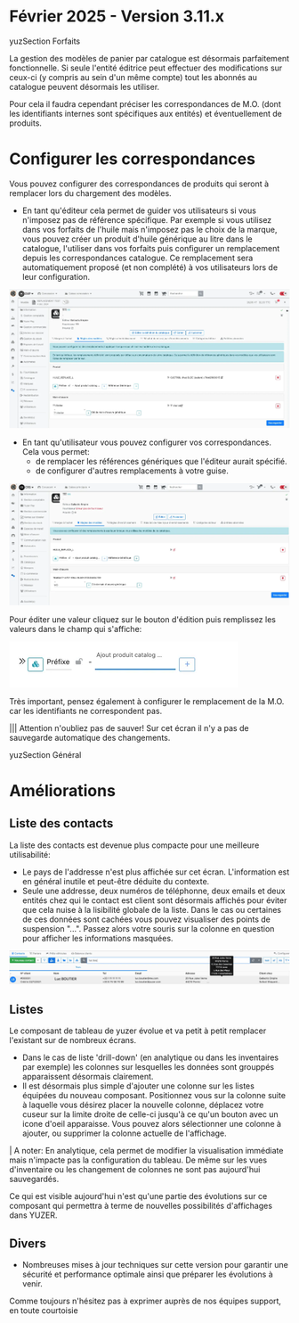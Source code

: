 # Février 2025 - Version 3.11.x

yuzSection Forfaits

La gestion des modèles de panier par catalogue est désormais parfaitement fonctionnelle. Si seule l'entité éditrice peut effectuer des modifications sur ceux-ci (y compris au sein d'un même compte) tout les abonnés au catalogue peuvent désormais les utiliser.

Pour cela il faudra cependant préciser les correspondances de M.O. (dont les identifiants internes sont spécifiques aux entités) et éventuellement de produits.

# Configurer les correspondances

Vous pouvez configurer des correspondances de produits qui seront à remplacer lors du chargement des modèles.

- En tant qu'éditeur cela permet de guider vos utilisateurs si vous n'imposez pas de référence spécifique.
  Par exemple si vous utilisez dans vos forfaits de l'huile mais n'imposez pas le choix de la marque, vous pouvez créer un produit d'huile générique au litre dans le catalogue, l'utiliser dans vos forfaits puis configurer un remplacement depuis les correspondances catalogue.
  Ce remplacement sera automatiquement proposé (et non complété) à vos utilisateurs lors de leur configuration.

![Editor replacement configuration](https://raw.githubusercontent.com/yuzer-software/release-notes/master/release-notes/3.11.0/editor-replacement.webp?w=100%)

- En tant qu'utilisateur vous pouvez configurer vos correspondances. Cela vous permet:
  - de remplacer les références génériques que l'éditeur aurait spécifié.
  - de configurer d'autres remplacements à votre guise.

![Consumer replacement configuration](https://raw.githubusercontent.com/yuzer-software/release-notes/master/release-notes/3.11.0/consumer-replacement.webp?w=100%)

Pour éditer une valeur cliquez sur le bouton d'édition puis remplissez les valeurs dans le champ qui s'affiche:

![Replacement edit](https://raw.githubusercontent.com/yuzer-software/release-notes/master/release-notes/3.11.0/add-replacement.webp?w=368px)

Très important, pensez également à configurer le remplacement de la M.O. car les identifiants ne correspondent pas.

||| Attention n'oubliez pas de sauver! Sur cet écran il n'y a pas de sauvegarde automatique des changements.

yuzSection Général

# Améliorations

## Liste des contacts

La liste des contacts est devenue plus compacte pour une meilleure utilisabilité:

- Le pays de l'addresse n'est plus affichée sur cet écran. L'information est en général inutile et peut-être déduite du contexte.
- Seule une addresse, deux numéros de téléphonne, deux emails et deux entités chez qui le contact est client sont désormais affichés pour éviter que cela nuise à la lisibilité globale de la liste.
  Dans le cas ou certaines de ces données sont cachées vous pouvez visualiser des points de suspension "...". Passez alors votre souris sur la colonne en question pour afficher les informations masquées.

![Contact list](https://raw.githubusercontent.com/yuzer-software/release-notes/master/release-notes/3.11.0/contact-list.webp?w=100%)

## Listes

Le composant de tableau de yuzer évolue et va petit à petit remplacer l'existant sur de nombreux écrans.

- Dans le cas de liste 'drill-down' (en analytique ou dans les inventaires par exemple) les colonnes sur lesquelles les données sont grouppés apparaissent désormais clairement.
- Il est désormais plus simple d'ajouter une colonne sur les listes équipées du nouveau composant.
  Positionnez vous sur la colonne suite à laquelle vous désirez placer la nouvelle colonne, déplacez votre cuseur sur la limite droite de celle-ci jusqu'à ce qu'un bouton avec un icone d'oeil apparaisse.
  Vous pouvez alors sélectionner une colonne à ajouter, ou supprimer la colonne actuelle de l'affichage.

| A noter: En analytique, cela permet de modifier la visualisation immédiate mais n'impacte pas la configuration du tableau. De même sur les vues d'inventaire ou les changement de colonnes ne sont pas aujourd'hui sauvegardés.

Ce qui est visible aujourd'hui n'est qu'une partie des évolutions sur ce composant qui permettra à terme de nouvelles possibilités d'affichages dans YUZER.

## Divers

- Nombreuses mises à jour techniques sur cette version pour garantir une sécurité et performance optimale ainsi que préparer les évolutions à venir.

Comme toujours n'hésitez pas à exprimer auprès de nos équipes support, en toute courtoisie
